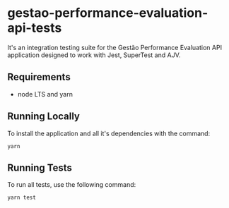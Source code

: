 # gestao-performance-evaluation-api-tests

It's an integration testing suite for the Gestão Performance Evaluation API application designed to work with Jest, SuperTest and AJV.

## Requirements

- node LTS and yarn

## Running Locally

To install the application and all it's dependencies with the command:

```
yarn
```

## Running Tests

To run all tests, use the following command:

```
yarn test
```
